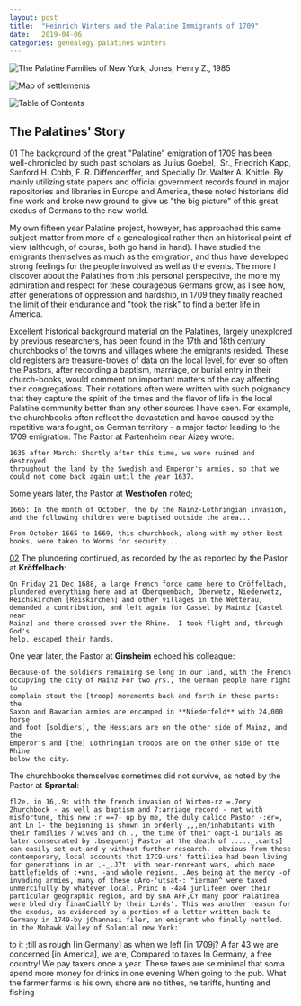 ```yaml
---
layout: post
title:  "Heinrich Winters and the Palatine Immigrants of 1709"
date:   2019-04-06 
categories: genealogy palatines winters
---
```


![The Palatine Families of New York; Jones, Henry Z., 1985](/assets/jones/01.title.page.jpg  "The Palatine Families of New York")

![Map of settlements](/assets/jones/02.map-of-settlements.jpg  "Map of settlements")

![Table of Contents](/assets/jones/03.toc.jpg)

## The Palatines' Story

[01](/assets/jones/the-palatines-story.01.jpg) The background of the great
"Palatine" emigration of 1709 has been well-chronicled by such past scholars
as Julius Goebel,. Sr., Friedrich Kapp, Sanford H. Cobb, F. R. Diffenderffer,
and Specially Dr. Walter A. Knittle. By mainly utilizing state papers and
official government records found in major repositories and libraries in
Europe and America, these noted historians did fine work and broke new ground
to give us "the big picture" of this great exodus of Germans to the new world. 

My own fifteen year Palatine project, howeyer, has approached this same
subject-matter from more of a genealogical rather than an historical point of
view (although, of course, both go hand in hand). I have studied the emigrants
themselves as much as the emigration, and thus have developed strong feelings
for the people involved as well as the events. The more I discover about the
Palatines from this personal perspective, the more my admiration and respect
for these courageous Germans grow, as I see how, after generations of
oppression and hardship, in 1709 they finally reached the limit of their
endurance and "took the risk" to find a better life in America. 

Excellent historical background material on the Palatines, largely unexplored
by previous researchers, has been found in the 17th and 18th century
churchbooks of the towns and villages where the emigrants resided. These old
registers are treasure-troves of data on the local level, for ever so often
the Pastors, after recording a baptism, marriage, or burial entry in their
church-books, would comment on important matters of the day affecting their
congregations. Their notations often were written with such poignancy that
they capture the spirit of the times and the flavor of life in the local
Palatine community better than any other sources I have seen. For example, the
churchbooks often reflect the devastation and havoc caused by the repetitive
wars fought, on German territory - a major factor leading to the 1709
emigration. The Pastor at Partenheim near Aizey wrote: 

    1635 after March: Shortly after this time, we were ruined and destroyed 
    throughout the land by the Swedish and Emperor's armies, so that we 
    could not come back again until the year 1637.

Some years later, the Pastor at **Westhofen** noted;

    1665: In the month of October, the by the Mainz-Lothringian invasion, 
    and the following children were baptised outside the area... 
    
    From October 1665 to 1669, this churchbook, along with my other best
    books, were taken to Worms for security... 

[02](/assets/jones/the-palatines-story.02.jpg) The plundering continued, as recorded by the as reported by the Pastor at **Kröffelbach**:

    On Friday 21 Dec 1688, a large French force came here to Cröffelbach, 
    plundered everything here and at Oberquembach, Oberwetz, Niederwetz,
    Reichskirchen [Reiskirchen] and other villages in the Wetterau,
    demanded a contribution, and left again for Cassel by Maintz [Castel near
    Mainz] and there crossed over the Rhine.  I took flight and, through God's
    help, escaped their hands.

One year later, the Pastor at **Ginsheim** echoed his colleague:

    Because-of the soldiers remaining se long in our land, with the French
    occupying the city of Mainz For two yrs., the German people have right to
    complain stout the [troop] movements back and forth in these parts: the
    Saxon and Bavarian armies are encamped in **Niederfeld** with 24,000 horse
    and foot [soldiers], the Hessians are on the other side of Mainz, and the
    Emperor's and [the] Lothringian troops are on the other side of tte Rhine
    below the city.

The churchbooks themselves sometimes did not survive, as noted by the Pastor at **Sprantal**:

    fl2e. in 16,.9: with the french invasion of Wirtem-rz =.7ery 2hurchbock - as well as baptism and 7:arriage record - net with misfortune, this new :r ==7- up by me, the duly calico Pastor -:er=, ant Ln 1- the beginning is shown in orderly ,,,en/inhabitants with their families 7 wives and ch.., the time of their oapt-i burials as later consecrated by .bsequentj Pastor at the death of ....._.cants] can easily set out and y without further research.  obvious from these contemporary, local accounts that 17C9-urs' fattiliea had been living for generations in an ,-_.J7t: with near-renr+ant wars, which made battlefields of :•wns, -and whole regions. .Aes being at the mercy -of invading armies, many of these uAro-'utsat-: "ierman^ were taxed unmercifully by whatever local. Princ n -4a4 jurlifeen over their particular geographic region, and by snA AFF,CY many poor Palatinea were bled dry finanCiallY by their Lords'. This was another reason for the exodus, as evidenced by a portion of a letter written back to Germany in 1749-by jOhannesi filer, an emigrant who finally nettled. in the Mohawk Valley of Solonial new York: 

to it ;till as rough [in Germany] as when we left [in 1709j? A far 43 we are concerned [in America], we are, Compared to taxes In Germany, a free country! We pay taxers once a year. These taxes are se minimal that soma apend more money for drinks in one evening When going to the pub. What the farmer farms is his own, shore are no tithes, ne tariffs, hunting and fishing 

